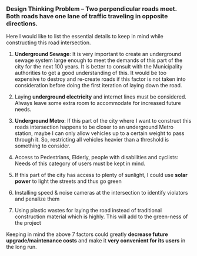### Design Thinking Problem – Two perpendicular roads meet. Both roads have one lane of traffic traveling in opposite directions. ###

Here I would like to list the essential details to keep in mind while constructing this road intersection.

1.	**Underground Sewage**: It is very important to create an underground sewage system large enough to meet the demands of this part of the city for the next 100 years. It is better to consult with the Municipality authorities to get a good understanding of this. It would be too expensive to destroy and re-create roads if this factor is not taken into consideration before doing the first iteration of laying down the road.

2.	Laying **underground electricity** and internet lines must be considered. Always leave some extra room to accommodate for increased future needs.

3.	**Underground Metro**: If this part of the city where I want to construct this roads intersection happens to be closer to an underground Metro station, maybe I can only allow vehicles up to a certain weight to pass through it. 
So, restricting all vehicles heavier than a threshold is something to consider. 

4.	Access to Pedestrians, Elderly, people with disabilities and cyclists: Needs of this category of users must be kept in mind.

5.	If this part of the city has access to plenty of sunlight, I could use **solar power** to light the streets and thus go green

6.	Installing speed & noise cameras at the intersection to identify violators and penalize them

7.	Using plastic wastes for laying the road instead of traditional construction material which is highly. This will add to the green-ness of the project

Keeping in mind the above 7 factors could greatly **decrease future upgrade/maintenance costs** and make it **very convenient for its users** in the long run.
